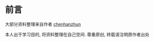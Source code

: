 # 前言

大部分资料整理来自作者 [chenhanzhun](http://blog.csdn.net/chenhanzhun)

本人出于学习目的, 将资料整理在自己空间. 尊重原创, 转载请注明原作者出处

